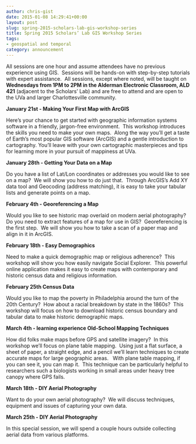 ```yaml
---
author: chris-gist
date: 2015-01-08 14:29:41+00:00
layout: post
slug: spring-2015-scholars-lab-gis-workshop-series
title: Spring 2015 Scholars’ Lab GIS Workshop Series
tags:
- geospatial and temporal
category: announcement
---
```


All sessions are one hour and assume attendees have no previous experience using GIS.  Sessions will be hands-on with step-by-step tutorials with expert assistance.  All sessions, except where noted, will be taught on **Wednesdays from 1PM to 2PM in the Alderman Electronic Classroom, ALD 421** (adjacent to the Scholars’ Lab) and are free to attend and are open to the UVa and larger Charlottesville community.

**January 21st - Making Your First Map with ArcGIS**

Here’s your chance to get started with geographic information systems software in a friendly, jargon-free environment.  This workshop introduces the skills you need to make your own maps.  Along the way you’ll get a taste of Earth’s most popular GIS software (ArcGIS) and a gentle introduction to cartography. You’ll leave with your own cartographic masterpieces and tips for learning more in your pursuit of mappiness at UVa.

**January 28th - Getting Your Data on a Map**

Do you have a list of Lat/Lon coordinates or addresses you would like to see on a map?  We will show you how to do just that.  Through ArcGIS’s Add XY data tool and Geocoding (address matching), it is easy to take your tabular lists and generate points on a map.

**February 4th - Georeferencing a Map**

Would you like to see historic map overlaid on modern aerial photography?  Do you need to extract features of a map for use in GIS?  Georeferencing is the first step.  We will show you how to take a scan of a paper map and align in it in ArcGIS.

**February 18th - Easy Demographics**

Need to make a quick demographic map or religious adherence?  This workshop will show you how easily navigate Social Explorer.  This powerful online application makes it easy to create maps with contemporary and historic census data and religious information.

**February 25th  Census Data**

Would you like to map the poverty in Philadelphia around the turn of the 20th Century?  How about a racial breakdown by state in the 1860s?  This workshop will focus on how to download historic census boundary and tabular data to make historic demographic maps.

**March 4th - learning experience Old-School Mapping Techniques**

How did folks make maps before GPS and satellite imagery?  In this workshop we’ll focus on plane table mapping.  Using just a flat surface, a sheet of paper, a straight edge, and a pencil we’ll learn techniques to create accurate maps for large geographic areas.   With plane table mapping, if you can see it, you can map it.  This technique can be particularly helpful to researchers such a biologists working in small areas under heavy tree canopy where GPS fails.

**March 18th - DIY Aerial Photography**

Want to do your own aerial photography?  We will discuss techniques, equipment and issues of capturing your own data.

**March 25th - DIY Aerial Photography**

In this special session, we will spend a couple hours outside collecting aerial data from various platforms.
